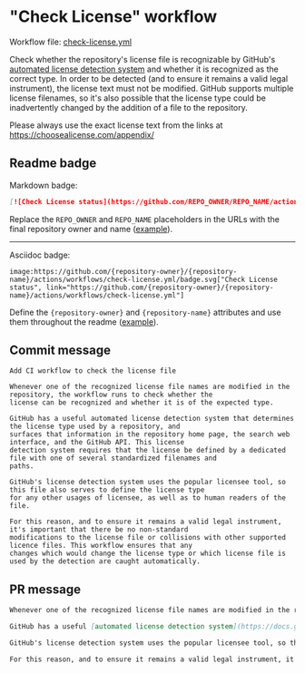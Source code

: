 # "Check License" workflow

Workflow file: [check-license.yml](check-license.yml)

Check whether the repository's license file is recognizable by GitHub's [automated license detection system](https://docs.github.com/en/github/creating-cloning-and-archiving-repositories/licensing-a-repository#detecting-a-license) and whether it is recognized as the correct type. In order to be detected (and to ensure it remains a valid legal instrument), the license text must not be modified. GitHub supports multiple license filenames, so it's also possible that the license type could be inadvertently changed by the addition of a file to the repository.

Please always use the exact license text from the links at https://choosealicense.com/appendix/

## Readme badge

Markdown badge:

```markdown
[![Check License status](https://github.com/REPO_OWNER/REPO_NAME/actions/workflows/check-license.yml/badge.svg)](https://github.com/REPO_OWNER/REPO_NAME/actions/workflows/check-license.yml)
```

Replace the `REPO_OWNER` and `REPO_NAME` placeholders in the URLs with the final repository owner and name ([example](https://raw.githubusercontent.com/arduino-libraries/ArduinoIoTCloud/master/README.md)).

---

Asciidoc badge:

```adoc
image:https://github.com/{repository-owner}/{repository-name}/actions/workflows/check-license.yml/badge.svg["Check License status", link="https://github.com/{repository-owner}/{repository-name}/actions/workflows/check-license.yml"]
```

Define the `{repository-owner}` and `{repository-name}` attributes and use them throughout the readme ([example](https://raw.githubusercontent.com/arduino-libraries/WiFiNINA/master/README.adoc)).

## Commit message

```
Add CI workflow to check the license file

Whenever one of the recognized license file names are modified in the repository, the workflow runs to check whether the
license can be recognized and whether it is of the expected type.

GitHub has a useful automated license detection system that determines the license type used by a repository, and
surfaces that information in the repository home page, the search web interface, and the GitHub API. This license
detection system requires that the license be defined by a dedicated file with one of several standardized filenames and
paths.

GitHub's license detection system uses the popular licensee tool, so this file also serves to define the license type
for any other usages of licensee, as well as to human readers of the file.

For this reason, and to ensure it remains a valid legal instrument, it's important that there be no non-standard
modifications to the license file or collisions with other supported licence files. This workflow ensures that any
changes which would change the license type or which license file is used by the detection are caught automatically.
```

## PR message

```markdown
Whenever one of the recognized license file names are modified in the repository, the workflow runs [licensee](https://github.com/licensee/licensee) to check whether the license can be recognized and whether it is of the expected type.

GitHub has a useful [automated license detection system](https://docs.github.com/en/github/creating-cloning-and-archiving-repositories/licensing-a-repository#detecting-a-license) that determines the license type used by a repository, and surfaces that information in the repository home page, the search web interface, and the GitHub API. This license detection system requires that the license be defined by a dedicated file with one of several standardized filenames and paths.

GitHub's license detection system uses the popular licensee tool, so this file also serves to define the license type for any other usages of licensee, as well as to human readers of the file.

For this reason, and to ensure it remains a valid legal instrument, it's important that there be no non-standard modifications to the license file or collisions with other supported licence files. This workflow ensures that any changes which would change the license type or which license file is used by the detection are caught automatically.
```
